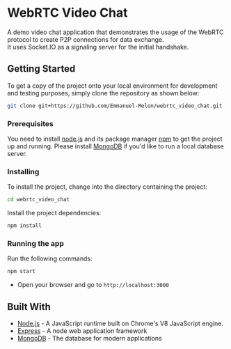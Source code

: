 # WebRTC Video Chat
A demo video chat application that demonstrates the usage of the WebRTC protocol to create P2P connections for data exchange.  
It uses Socket.IO as a signaling server for the initial handshake.

## Getting Started
To get a copy of the project onto your local environment for development and testing purposes, simply clone the repository as shown below:

```sh
git clone git+https://github.com/Emmanuel-Melon/webrtc_video_chat.git
```

### Prerequisites
You need to install [node.js](https://nodejs.org/en/download/) and its package manager [npm](https://www.npmjs.com/get-npm) to get the project up and running. Please install [MongoDB](https://docs.mongodb.com/manual/installation/) if you'd like to run a local database server.

### Installing
To install the project, change into the directory containing the project:

```sh
cd webrtc_video_chat
```

Install the project dependencies:

```sh
npm install
```

### Running the app

Run the following commands:  
```sh
npm start
```
- Open your browser and go to `http://localhost:3000`

## Built With
- [Node.js](https://nodejs.org/en/docs/) - A JavaScript runtime built on Chrome's V8 JavaScript engine.
- [Express](https://expressjs.com/) - A node web application framework
- [MongoDB](https://www.mongodb.com/) - The database for modern applications
 

